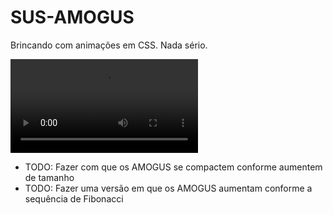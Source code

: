 # SUS-AMOGUS
Brincando com animações em CSS. Nada sério. 

![video genial](https://raw.githubusercontent.com/UmBarril/SUS-AMOGUS/main/auladecss.mp4)

- TODO: Fazer com que os AMOGUS se compactem conforme aumentem de tamanho
- TODO: Fazer uma versão em que os AMOGUS aumentam conforme a sequência de Fibonacci

